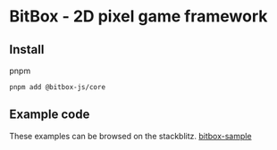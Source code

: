 # BitBox - 2D pixel game framework

## Install
pnpm
```
pnpm add @bitbox-js/core
```

## Example code
These examples can be browsed on the stackblitz.
[bitbox-sample](https://stackblitz.com/edit/bitbox-sample)

